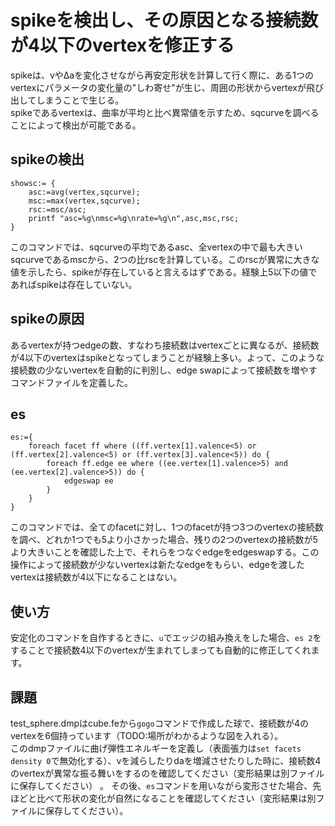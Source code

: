 # spikeを検出し、その原因となる接続数が4以下のvertexを修正する
spikeは、vやΔaを変化させながら再安定形状を計算して行く際に、ある1つのvertexにパラメータの変化量の"しわ寄せ"が生じ、周囲の形状からvertexが飛び出してしまうことで生じる。  
spikeであるvertexは、曲率が平均と比べ異常値を示すため、sqcurveを調べることによって検出が可能である。

## spikeの検出
    showsc:= {
        asc:=avg(vertex,sqcurve);
        msc:=max(vertex,sqcurve);
        rsc:=msc/asc;
        printf "asc=%g\nmsc=%g\nrate=%g\n",asc,msc,rsc;
    }

このコマンドでは、sqcurveの平均であるasc、全vertexの中で最も大きいsqcurveであるmscから、2つの比rscを計算している。このrscが異常に大きな値を示したら、spikeが存在していると言えるはずである。経験上5以下の値であればspikeは存在していない。  

## spikeの原因
あるvertexが持つedgeの数、すなわち接続数はvertexごとに異なるが、接続数が4以下のvertexはspikeとなってしまうことが経験上多い。よって、このような接続数の少ないvertexを自動的に判別し、edge swapによって接続数を増やすコマンドファイルを定義した。

## es
    es:={
        foreach facet ff where ((ff.vertex[1].valence<5) or (ff.vertex[2].valence<5) or (ff.vertex[3].valence<5)) do {
            foreach ff.edge ee where ((ee.vertex[1].valence>5) and (ee.vertex[2].valence>5)) do {
                edgeswap ee
            }
        }
    }

このコマンドでは、全てのfacetに対し、1つのfacetが持つ3つのvertexの接続数を調べ、どれか1つでも5より小さかった場合、残りの2つのvertexの接続数が5より大きいことを確認した上で、それらをつなぐedgeをedgeswapする。この操作によって接続数が少ないvertexは新たなedgeをもらい、edgeを渡したvertexは接続数が4以下になることはない。

## 使い方
安定化のコマンドを自作するときに、`u`でエッジの組み換えをした場合、`es 2`をすることで接続数4以下のvertexが生まれてしまっても自動的に修正してくれます。

## 課題
test_sphere.dmpはcube.feから`gogo`コマンドで作成した球で、接続数が4のvertexを6個持っています（TODO:場所がわかるような図を入れる）。  
このdmpファイルに曲げ弾性エネルギーを定義し（表面張力は`set facets density 0`で無効化する）、vを減らしたりdaを増減させたりした時に、接続数4のvertexが異常な振る舞いをするのを確認してください（変形結果は別ファイルに保存してください） 。 
その後、`es`コマンドを用いながら変形させた場合、先ほどと比べて形状の変化が自然になることを確認してください（変形結果は別ファイルに保存してください）。
